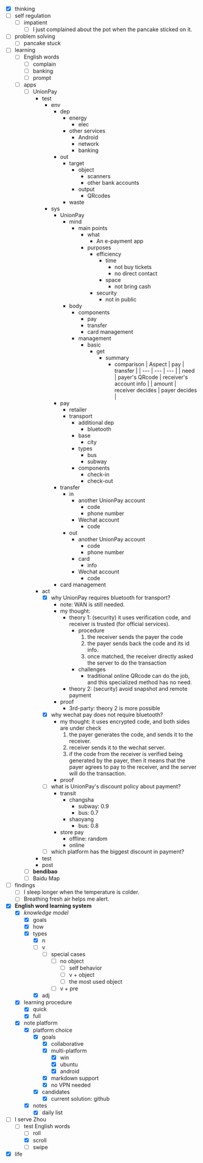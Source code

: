 - [x] thinking
- [ ] self regulation
    - [ ] impatient
        - [ ] I just complained about the pot when the pancake sticked on it. 
- [ ] problem solving
    - [ ] pancake stuck
- [ ] learning
    - [ ] English words
        - [ ] complain
        - [ ] banking
        - [ ] prompt
    - [ ] apps
        - [ ] UnionPay
             - test
                - env
                    - dep
                        - energy
                            - elec
                        - other services
                            - Android
                            - network
                            - banking
                    - out
                        - target
                            - object
                                - scanners
                                - other bank accounts
                            - output
                                - QRcodes
                        - waste
                - sys
                    - UnionPay
                        - mind
                            - main points
                                - what
                                    - An e-payment app
                                - purposes
                                    - efficiency
                                        - time
                                            - not buy tickets
                                            - no direct contact
                                        - space
                                            - not bring cash
                                    - security
                                        - not in public
                        - body
                            - components
                                - pay
                                - transfer
                                - card management
                            - management
                                - basic
                                    - get
                                        - summary
                                            - comparison
                                                | Aspect | pay | transfer |
                                                | --- | --- | --- |
                                                | need | payer's QRcode | receiver's account info |
                                                | amount | receiver decides | payer decides |
                    - pay
                        - retailer
                        - transport
                            - additional dep
                                - bluetooth
                            - base
                                - city
                            - types
                                - bus
                                - subway
                            - components
                                - check-in
                                - check-out
                    - transfer
                        - in
                            - another UnionPay account
                                - code
                                - phone number
                            - Wechat account
                                - code
                        - out
                            - another UnionPay account
                                - code
                                - phone number 
                            - card
                                - info
                            - Wechat account
                                - code
                    - card management
             - act
                - [x] why UnionPay requires bluetooth for transport?
                    - note: WAN is still needed. 
                    - my thought: 
                        - theory 1: (security) it uses verification code, and receiver is trusted (for official services).
                            - procedure
                                1. the receiver sends the payer the code
                                2. the payer sends back the code and its id info.
                                3. once matched, the receiver directly asked the server to do the transaction
                            - challenges
                                - traditional online QRcode can do the job, and this specialized method has no need.
                        - theory 2: (security) avoid snapshot and remote payment 
                    - proof
                        - 3rd-party: theory 2 is more possible
                - [x] why wechat pay does not require bluetooth?
                    - my thought: it uses encrypted code, and both sides are under check
                        1. the payer generates the code, and sends it to the receiver.
                        2. receiver sends it to the wechat server.
                        3. if the code from the receiver is verified being generated by the payer, then it means that the payer agrees to pay to the receiver, and the server will do the transaction. 
                    - proof
                - [ ] what is UnionPay's discount policy about payment?
                    - transit
                        - changsha
                            - subway: 0.9
                            - bus: 0.7
                        - shaoyang
                            - bus: 0.8
                    - store pay
                        - offline: random
                        - online
                - [ ] which platform has the biggest discount in payment?  
             - test
             - post
        - [ ] **bendibao**
        - [ ] Baidu Map
- [ ] findings
    - [ ] I sleep longer when the temperature is colder.
    - [ ] Breathing fresh air helps me alert.
- [x] **English word learning system**
    - [x] *knowledge model*
        - [x] goals
        - [x] how
        - [x] types
            - [x] n
            - [ ] v
                - [ ] special cases
                    - [ ] no object
                        - [ ] self behavior
                        - [ ] v + object
                        - [ ] the most used object
                    - [ ] v + pre
            - [x] adj
    - [x] learning procedure
        - [x] quick
        - [x] full
    - [x] note platform
        - [x] platform choice
            - [x] goals
                - [x] collaborative
                - [x] multi-platform
                    - [x] win
                    - [x] ubuntu
                    - [x] android
                - [x] markdown support
                - [x] no VPN needed
            - [x] candidates
                - [x] current solution: github
        - [x] notes
            - [x] daily list
- [ ] I serve Zhou
    - [ ] test English words
        - [ ] roll
        - [x] scroll
        - [ ] swipe
- [x] life